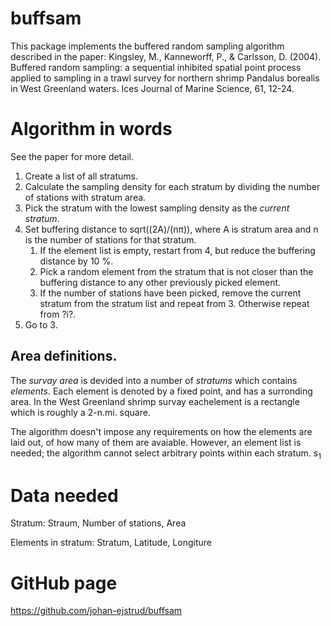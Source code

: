 # buffsam
This package implements the buffered random sampling algorithm described in the paper: Kingsley, M., Kanneworff, P., & Carlsson, D. (2004). Buffered random sampling: a sequential inhibited spatial point process applied to sampling in a trawl survey for northern shrimp Pandalus borealis in West Greenland waters. Ices Journal of Marine Science, 61, 12-24.

# Algorithm in words
See the paper for more detail.

1. Create a list of all stratums.
1. Calculate the sampling density for each stratum by dividing the number of stations with stratum area.
1. Pick the stratum with the lowest sampling density as the _current stratum_.
1. Set buffering distance to sqrt((2A)/(nπ)), where A is stratum area and n is the number of stations for that stratum.
   1. If the element list is empty, restart from 4, but reduce the buffering distance by 10 %. 
   1. Pick a random element from the stratum that is not closer than the buffering distance to any other previously picked element. 
   1. If the number of stations have been picked, remove the current stratum from the stratum list and repeat from 3. Otherwise repeat from ?i?.
1. Go to 3.

## Area definitions.
The _survay area_ is devided into a number of _stratums_ which contains _elements_. Each element is denoted by a fixed point, and has a surronding area. In the West Greenland shrimp survay eachelement is a rectangle which is roughly a 2-n.mi. square.

The algorithm doesn't impose any requirements on how the elements are laid out, of how many of them are avaiable. However, an element list is needed; the algorithm cannot select arbitrary points within each stratum.
$s_1$

# Data needed

Stratum:
Straum, Number of stations, Area

Elements in stratum:
Stratum, Latitude, Longiture

# GitHub page
https://github.com/johan-ejstrud/buffsam
